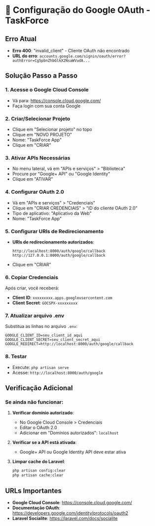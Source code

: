 # 🔧 Configuração do Google OAuth - TaskForce

## Erro Atual
- **Erro 400**: "invalid_client" - Cliente OAuth não encontrado
- **URL do erro**: `accounts.google.com/signin/oauth/error?authError=Cg5pbnZhbGlkX2NsaWVudA...`

## Solução Passo a Passo

### 1. Acesse o Google Cloud Console
- Vá para: https://console.cloud.google.com/
- Faça login com sua conta Google

### 2. Criar/Selecionar Projeto
- Clique em "Selecionar projeto" no topo
- Clique em "NOVO PROJETO"
- Nome: "TaskForce App"
- Clique em "CRIAR"

### 3. Ativar APIs Necessárias
- No menu lateral, vá em "APIs e serviços" > "Biblioteca"
- Procure por "Google+ API" ou "Google Identity"
- Clique em "ATIVAR"

### 4. Configurar OAuth 2.0
- Vá em "APIs e serviços" > "Credenciais"
- Clique em "CRIAR CREDENCIAIS" > "ID do cliente OAuth 2.0"
- Tipo de aplicativo: "Aplicativo da Web"
- Nome: "TaskForce App"

### 5. Configurar URIs de Redirecionamento
- **URIs de redirecionamento autorizados**:
  ```
  http://localhost:8000/auth/google/callback
  http://127.0.0.1:8000/auth/google/callback
  ```
- Clique em "CRIAR"

### 6. Copiar Credenciais
Após criar, você receberá:
- **Client ID**: `xxxxxxxxx.apps.googleusercontent.com`
- **Client Secret**: `GOCSPX-xxxxxxxxx`

### 7. Atualizar arquivo .env
Substitua as linhas no arquivo `.env`:
```env
GOOGLE_CLIENT_ID=seu_client_id_aqui
GOOGLE_CLIENT_SECRET=seu_client_secret_aqui
GOOGLE_REDIRECT=http://localhost:8000/auth/google/callback
```

### 8. Testar
- Execute: `php artisan serve`
- Acesse: `http://localhost:8000/auth/google`

## Verificação Adicional

### Se ainda não funcionar:
1. **Verificar domínio autorizado**:
   - No Google Cloud Console > Credenciais
   - Editar o OAuth 2.0
   - Adicionar em "Domínios autorizados": `localhost`

2. **Verificar se a API está ativada**:
   - Google+ API ou Google Identity API deve estar ativa

3. **Limpar cache do Laravel**:
   ```bash
   php artisan config:clear
   php artisan cache:clear
   ```

## URLs Importantes
- **Google Cloud Console**: https://console.cloud.google.com/
- **Documentação OAuth**: https://developers.google.com/identity/protocols/oauth2
- **Laravel Socialite**: https://laravel.com/docs/socialite
